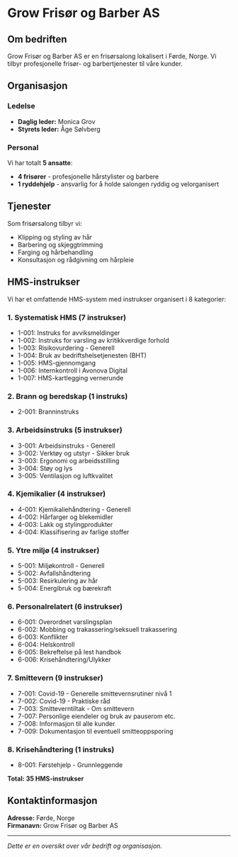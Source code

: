 # Grow Frisør og Barber AS

## Om bedriften

Grow Frisør og Barber AS er en frisørsalong lokalisert i Førde, Norge. Vi tilbyr profesjonelle frisør- og barbertjenester til våre kunder.

## Organisasjon

### Ledelse
- **Daglig leder:** Monica Grov
- **Styrets leder:** Åge Sølvberg

### Personal
Vi har totalt **5 ansatte**:
- **4 frisører** - profesjonelle hårstylister og barbere
- **1 ryddehjelp** - ansvarlig for å holde salongen ryddig og velorganisert

## Tjenester

Som frisørsalong tilbyr vi:
- Klipping og styling av hår
- Barbering og skjeggtrimming
- Farging og hårbehandling
- Konsultasjon og rådgivning om hårpleie

## HMS-instrukser

Vi har et omfattende HMS-system med instrukser organisert i 8 kategorier:

### 1. Systematisk HMS (7 instrukser)
- 1-001: Instruks for avviksmeldinger
- 1-002: Instruks for varsling av kritikkverdige forhold
- 1-003: Risikovurdering - Generell
- 1-004: Bruk av bedriftshelsetjenesten (BHT)
- 1-005: HMS-gjennomgang
- 1-006: Internkontroll i Avonova Digital
- 1-007: HMS-kartlegging vernerunde

### 2. Brann og beredskap (1 instruks)
- 2-001: Branninstruks

### 3. Arbeidsinstruks (5 instrukser)
- 3-001: Arbeidsinstruks - Generell
- 3-002: Verktøy og utstyr - Sikker bruk
- 3-003: Ergonomi og arbeidsstilling
- 3-004: Støy og lys
- 3-005: Ventilasjon og luftkvalitet

### 4. Kjemikalier (4 instrukser)
- 4-001: Kjemikaliehåndtering - Generell
- 4-002: Hårfarger og blekemidler
- 4-003: Lakk og stylingprodukter
- 4-004: Klassifisering av farlige stoffer

### 5. Ytre miljø (4 instrukser)
- 5-001: Miljøkontroll - Generell
- 5-002: Avfallshåndtering
- 5-003: Resirkulering av hår
- 5-004: Energibruk og bærekraft

### 6. Personalrelatert (6 instrukser)
- 6-001: Overordnet varslingsplan
- 6-002: Mobbing og trakassering/seksuell trakassering
- 6-003: Konflikter
- 6-004: Helskontroll
- 6-005: Bekreftelse på lest handbok
- 6-006: Krisehåndtering/Ulykker

### 7. Smittevern (9 instrukser)
- 7-001: Covid-19 - Generelle smittevernsrutiner nivå 1
- 7-002: Covid-19 - Praktiske råd
- 7-003: Smitteverntiltak - Om smittevern
- 7-007: Personlige eiendeler og bruk av pauserom etc.
- 7-008: Informasjon til alle kunder
- 7-009: Dokumentasjon til eventuell smitteoppsporing

### 8. Krisehåndtering (1 instruks)
- 8-001: Førstehjelp - Grunnleggende

**Total: 35 HMS-instrukser**

## Kontaktinformasjon

**Adresse:** Førde, Norge  
**Firmanavn:** Grow Frisør og Barber AS

---

*Dette er en oversikt over vår bedrift og organisasjon.*

